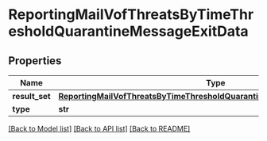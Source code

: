 # ReportingMailVofThreatsByTimeThresholdQuarantineMessageExitData

## Properties
Name | Type | Description | Notes
------------ | ------------- | ------------- | -------------
**result_set** | [**ReportingMailVofThreatsByTimeThresholdQuarantineMessageExitDataResultSet**](ReportingMailVofThreatsByTimeThresholdQuarantineMessageExitDataResultSet.md) |  | [optional] 
**type** | **str** |  | [optional] 

[[Back to Model list]](../README.md#documentation-for-models) [[Back to API list]](../README.md#documentation-for-api-endpoints) [[Back to README]](../README.md)

